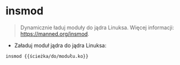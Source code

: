 # insmod

> Dynamicznie ładuj moduły do jądra Linuksa.
> Więcej informacji: <https://manned.org/insmod>.

- Załaduj moduł jądra do jądra Linuksa:

`insmod {{ścieżka/do/modułu.ko}}`
